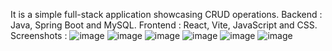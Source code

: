 It is a simple full-stack application showcasing CRUD operations.
Backend : Java, Spring Boot and MySQL.
Frontend : React, Vite, JavaScript and CSS.
Screenshots : 
![image](https://github.com/satish-kg/employee_management/assets/80269402/3f465429-f693-4e6e-9314-15c41de1f24f)
![image](https://github.com/satish-kg/employee_management/assets/80269402/28c64f99-71c7-4132-9727-c773f49edb80)
![image](https://github.com/satish-kg/employee_management/assets/80269402/a798ffc8-b5bf-4b35-ad25-f2dc0478e7e1)
![image](https://github.com/satish-kg/employee_management/assets/80269402/8adb523c-6d39-4764-bccb-dc230fd5c52c)
![image](https://github.com/satish-kg/employee_management/assets/80269402/51d0007d-d870-48bb-a189-fdedb572e494)
![image](https://github.com/satish-kg/employee_management/assets/80269402/408711fa-7751-41ec-96d7-a485d247a06b)




